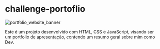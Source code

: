 # challenge-portoflio
![portfolio_website_banner](https://user-images.githubusercontent.com/90068572/185764056-1aa741a9-b4ab-4303-9038-710f1c2f1e28.png)

Este é um projeto desenvolvido com HTML, CSS e JavaScript, visando ser um portfolio de apresentação, contendo um resumo geral sobre mim como Dev.
